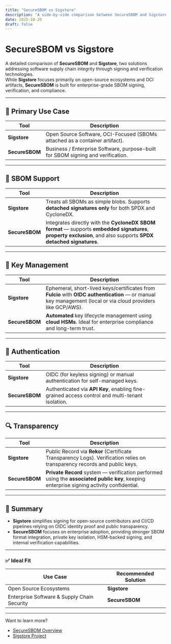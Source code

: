 ```yaml
---
title: "SecureSBOM vs Sigstore"
description: "A side-by-side comparison between SecureSBOM and Sigstore across key criteria such as use cases, SBOM support, key management, and authentication."
date: 2025-10-20
draft: false
---
```


# SecureSBOM vs Sigstore

A detailed comparison of **SecureSBOM** and **Sigstore**, two solutions addressing software supply chain integrity through signing and verification technologies.  
While **Sigstore** focuses primarily on open-source ecosystems and OCI artifacts, **SecureSBOM** is built for enterprise-grade SBOM signing, verification, and compliance.

---

## 🧩 Primary Use Case

| Tool | Description |
|------|--------------|
| **Sigstore** | Open Source Software, OCI-Focused (SBOMs attached as a container artifact). |
| **SecureSBOM** | Business / Enterprise Software, purpose-built for SBOM signing and verification. |

---

## 📘 SBOM Support

| Tool | Description |
|------|--------------|
| **Sigstore** | Treats all SBOMs as simple blobs. Supports **detached signatures only** for both SPDX and CycloneDX. |
| **SecureSBOM** | Integrates directly with the **CycloneDX SBOM format** — supports **embedded signatures**, **property exclusion**, and also supports **SPDX detached signatures**. |

---

## 🔐 Key Management

| Tool | Description |
|------|--------------|
| **Sigstore** | Ephemeral, short-lived keys/certificates from **Fulcio** with **OIDC authentication** — or manual key management (local or via cloud providers like GCP/AWS). |
| **SecureSBOM** | **Automated** key lifecycle management using **cloud HSMs**. Ideal for enterprise compliance and long-term trust. |

---

## 🪪 Authentication

| Tool | Description |
|------|--------------|
| **Sigstore** | OIDC (for keyless signing) or manual authentication for self-managed keys. |
| **SecureSBOM** | Authenticated via **API Key**, enabling fine-grained access control and multi-tenant isolation. |

---

## 🔍 Transparency

| Tool | Description |
|------|--------------|
| **Sigstore** | Public Record via **Rekor** (Certificate Transparency Logs). Verification relies on transparency records and public keys. |
| **SecureSBOM** | **Private Record** system — verification performed using the **associated public key**, keeping enterprise signing activity confidential. |

---

## 🧠 Summary

- **Sigstore** simplifies signing for open-source contributors and CI/CD pipelines relying on OIDC identity proof and public transparency.  
- **SecureSBOM** focuses on enterprise adoption, providing stronger SBOM format integration, private key isolation, HSM-backed signing, and internal verification capabilities.  

---

### ✅ Ideal Fit

| Use Case | Recommended Solution |
|-----------|----------------------|
| Open Source Ecosystems | **Sigstore** |
| Enterprise Software & Supply Chain Security | **SecureSBOM** |

---

Want to learn more?  
- [SecureSBOM Overview](/securesbom)  
- [Sigstore Project](https://sigstore.dev)

